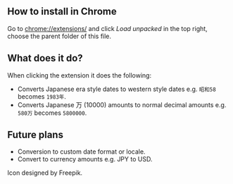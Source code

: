 ## How to install in Chrome

Go to [chrome://extensions/](chrome://extensions/) and click _Load unpacked_ in the top right, choose the parent folder of this file.

## What does it do?

When clicking the extension it does the following:

- Converts Japanese era style dates to western style dates e.g. `昭和58` becomes `1983年`.
- Converts Japanese 万 (10000) amounts to normal decimal amounts e.g. `580万` becomes `5800000`.

## Future plans

- Conversion to custom date format or locale.
- Convert to currency amounts e.g. JPY to USD.

Icon designed by Freepik.
